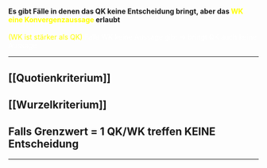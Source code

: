 #### Es gibt Fälle in denen das QK keine Entscheidung bringt, aber das <span style="color:#ffff00">WK eine Konvergenzaussage</span> erlaubt
<span style="color:#ffff00">(WK ist stärker als QK)</span>
<span style="color:#ffffff">Falls WK keine Aussage gibt => bringt QK auch keine Aussage</span>


---
## [[Quotienkriterium]]

## [[Wurzelkriterium]]

## Falls Grenzwert = 1 QK/WK treffen KEINE Entscheidung

---

